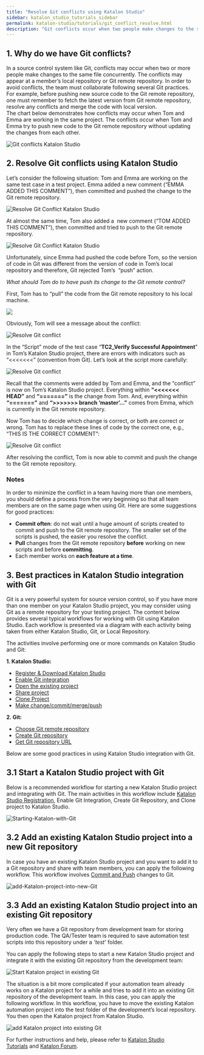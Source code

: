 ```yaml
---
title: "Resolve Git conflicts using Katalon Studio"
sidebar: katalon_studio_tutorials_sidebar
permalink: katalon-studio/tutorials/git_conflict_resolve.html
description: "Git conflicts occur when two people make changes to the same file concurrently. This article will show you how to resolve Git conflicts using Katalon Studio"
---
```

[](#)

**1\. Why do we have Git conflicts?**
-------------------------------------

In a source control system like Git, conflicts may occur when two or more people make changes to the same file concurrently. The conflicts may appear at a member’s local repository or Git remote repository. In order to avoid conflicts, the team must collaborate following several Git practices. For example, before pushing new source code to the Git remote repository, one must remember to fetch the latest version from Git remote repository, resolve any conflicts and merge the code with local version.  
The chart below demonstrates how conflicts may occur when Tom and Emma are working in the same project. The conflicts occur when Tom and Emma try to push new code to the Git remote repository without updating the changes from each other.

![Git conflicts Katalon Studio](../../images/katalon-studio/tutorials/git_conflict_resolve/Git-conflict.png)

**2\. Resolve Git conflicts using Katalon Studio**
--------------------------------------------------

Let’s consider the following situation: Tom and Emma are working on the same test case in a test project. Emma added a new comment (“EMMA ADDED THIS COMMENT”), then committed and pushed the change to the Git remote repository.

![Resolve Git Conflict Katalon Studio](../../images/katalon-studio/tutorials/git_conflict_resolve/Git-conflict-2.png)

At almost the same time, Tom also added a  new comment (“TOM ADDED THIS COMMENT”), then committed and tried to push to the Git remote repository.

![Resolve Git Conflict Katalon Studio](../../images/katalon-studio/tutorials/git_conflict_resolve/Resolve-Git-conflict-2.png)

Unfortunately, since Emma had pushed the code before Tom, so the version of code in Git was different from the version of code in Tom’s local repository and therefore, Git rejected Tom’s  “push” action.

_What should Tom do to have push its change to the Git remote control?_

First, Tom has to “pull” the code from the Git remote repository to his local machine.

![](../../images/katalon-studio/tutorials/git_conflict_resolve/Resolve-Git-conflict-3.png)

Obviously, Tom will see a message about the conflict:

![Resolve Git conflict](../../images/katalon-studio/tutorials/git_conflict_resolve/Resolve-Git-conflict-4.png)

In the “Script” mode of the test case “**TC2_Verify Successful Appointment**” in Tom’s Katalon Studio project, there are errors with indicators such as “<<<<<<<” (convention from Git). Let’s look at the script more carefully:

![Resolve Git conflict](../../images/katalon-studio/tutorials/git_conflict_resolve/Resolve-Git-conflict-5.png)

Recall that the comments were added by Tom and Emma, and the “conflict” is now on Tom’s Katalon Studio project. Everything within **“<<<<<<< HEAD”** and **“=======”** is the change from Tom. And, everything within **“=======”** and **“>>>>>>\> branch ‘master’…”** comes from Emma, which is currently in the Git remote repository.

Now Tom has to decide which change is correct, or both are correct or wrong. Tom has to replace these lines of code by the correct one, e.g., “THIS IS THE CORRECT COMMENT”:

![Resolve Git conflict](../../images/katalon-studio/tutorials/git_conflict_resolve/Resolve-Git-conflict-6.png)

After resolving the conflict, Tom is now able to commit and push the change to the Git remote repository.

### Notes

In order to minimize the conflict in a team having more than one members, you should define a process from the very beginning so that all team members are on the same page when using Git. Here are some suggestions for good practices:

*   **Commit often**: do not wait until a huge amount of scripts created to commit and push to the Git remote repository. The smaller set of the scripts is pushed, the easier you resolve the conflict.
*   **Pull** changes from the Git remote repository **before** working on new scripts and before **committing**.
*   Each member works on **each feature at a time**.

**3\. Best practices in Katalon Studio integration with Git**
-------------------------------------------------------------

Git is a very powerful system for source version control, so if you have more than one member on your Katalon Studio project, you may consider using Git as a remote repository for your testing project. The content below provides several typical workflows for working with Git using Katalon Studio. Each workflow is presented via a diagram with each activity being taken from either Katalon Studio, Git, or Local Repository.

The activities involve performing one or more commands on Katalon Studio and Git:

**1\. Katalon Studio:**

*   [Register & Download Katalon Studio](https://docs.katalon.com/display/KD/Getting+Started)
*   [Enable Git integration](https://docs.katalon.com/display/KD/Git+Integration)
*   [Open the existing project](https://docs.katalon.com/display/KD/Manage+Test+Project)
*   [Share project](https://docs.katalon.com/display/KD/Git+Integration#GitIntegration-ShareProject)
*   [Clone Project](https://docs.katalon.com/display/KD/Git+Integration#GitIntegration-CloneProject)
*   [Make change/commit/merge/push](https://docs.katalon.com/display/KD/Git+Integration#GitIntegration-Commit)

**2\. Git:**

*   [Choose Git remote repository](https://www.katalon.com/resources-center/tutorials/git-integration-introduction/#git-remote-repository)
*   [Create Git repository](https://www.katalon.com/resources-center/tutorials/git-integration-introduction/#git-repository)
*   [Get Git repository URL](https://www.katalon.com/resources-center/tutorials/git-integration-introduction/#clone-project)

Below are some good practices in using Katalon Studio integration with Git.

**3.1 Start a Katalon Studio project with Git**
-----------------------------------------------

Below is a recommended workflow for starting a new Katalon Studio project and integrating with Git. The main activities in this workflow include [Katalon Studio Registration](https://www.katalon.com), Enable Git Integration, Create Git Repository, and Clone project to Katalon Studio.   

![Starting-Katalon-with-Git](../../images/katalon-studio/tutorials/git_conflict_resolve/Starting-Katalon-with-Git.png)

**3.2 Add an existing Katalon Studio project into a new Git repository**
------------------------------------------------------------------------

In case you have an existing Katalon Studio project and you want to add it to a Git repository and share with team members, you can apply the following workflow. This workflow involves [Commit and Push](https://docs.katalon.com/display/KD/Git+Integration#GitIntegration-Commit) changes to Git.

![add-Katalon-project-into-new-Git](../../images/katalon-studio/tutorials/git_conflict_resolve/add-Katalon-project-into-new-Git.png)

**3.3 Add an existing Katalon Studio project into an existing Git repository**
------------------------------------------------------------------------------

Very often we have a Git repository from development team for storing production code. The QA/Tester team is required to save automation test scripts into this repository under a _‘test’_ folder.

You can apply the following steps to start a new Katalon Studio project and integrate it with the existing Git repository from the development team:

![Start Katalon project in existing Git](../../images/katalon-studio/tutorials/git_conflict_resolve/add-existing-Katalon-project-into-existing-Git.png)

The situation is a bit more complicated if your automation team already works on a Katalon project for a while and tries to add it into an existing Git repository of the development team. In this case, you can apply the following workflow. In this workflow, you have to move the existing Katalon automation project into the test folder of the development’s local repository. You then open the Katalon project from Katalon Studio.

![add Katalon project into existing Git](../../images/katalon-studio/tutorials/git_conflict_resolve/add-Katalon-project-into-existing-Git.png)

For further instructions and help, please refer to [Katalon Studio Tutorials](https://www.katalon.com/resources-center/tutorials/) and [Katalon Forum](https://forum.katalon.com/).

[](#modal-id-popup)